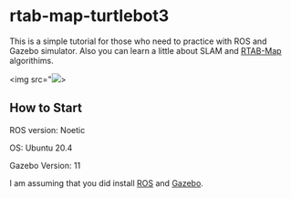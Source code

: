 # rtab-map-turtlebot3
This is a simple tutorial for those who need to practice with ROS and Gazebo simulator. Also you can learn a little about SLAM and [RTAB-Map](http://introlab.github.io/rtabmap/) algorithims.

<img src="<img src="https://github.com/kavehsgh/rtabmap-turtlebot3/blob/main/Pictures/Screenshot%20(200).png">>


## How to Start

ROS version: Noetic

OS: Ubuntu 20.4

Gazebo Version: 11

I am assuming that you did install [ROS](http://wiki.ros.org/noetic/Installation) and [Gazebo](https://classic.gazebosim.org/).



